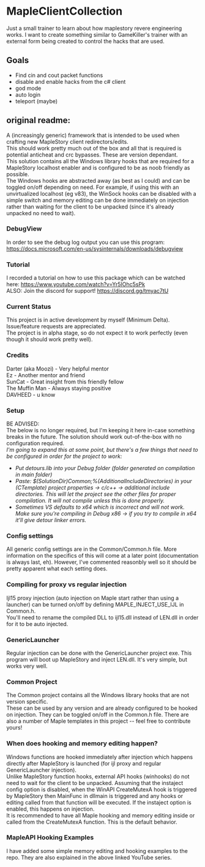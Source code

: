 # MapleClientCollection

Just a small trainer to learn about how maplestory revere engineering works. I want to create something similar to GameKiller's trainer with an external form being created to control the hacks that are used.

## Goals
- Find cin and cout packet functions
- disable and enable hacks from the c# client
- god mode
- auto login
- teleport (maybe)


## original readme: 
A (increasingly generic) framework that is intended to be used when crafting new MapleStory client redirectors/edits.  
This should work pretty much out of the box and all that is required is potential anticheat and crc bypasses. These are version dependant.  
This solution contains all the Windows library hooks that are required for a MapleStory localhost enabler and is configured to be as noob friendly as possible.  
The Windows hooks are abstracted away (as best as I could) and can be toggled on/off depending on need. For example, if using this with an unvirtualized localhost (eg v83), the WinSock hooks can be disabled with a simple switch and memory editing can be done immediately on injection rather than waiting for the client to be unpacked (since it's already unpacked no need to wait).

### DebugView
In order to see the debug log output you can use this program: https://docs.microsoft.com/en-us/sysinternals/downloads/debugview

### Tutorial
I recorded a tutorial on how to use this package which can be watched here: https://www.youtube.com/watch?v=Yr5IOhc5sPk  
ALSO: Join the discord for support! https://discord.gg/tmyac7tU

### Current Status
This project is in active development by myself (Minimum Delta). Issue/feature requests are appreciated.  
The project is in alpha stage, so do not expect it to work perfectly (even though it should work pretty well).  

### Credits
Darter (aka Moozi) 	- Very helpful mentor  
Ez					- Another mentor and friend  
SunCat				- Great insight from this friendly fellow  
The Muffin Man		- Always staying positive  
DAVHEED				- u know 

### Setup
BE ADVISED:  
The below is no longer required, but I'm keeping it here in-case something breaks in the future. The solution should work out-of-the-box with no configuration required.  
_I'm going to expand this at some point, but there's a few things that need to be configured in order for the project to work:_  
* _Put detours.lib into your Debug folder (folder generated on compilation in main folder)_
* _Paste: $(SolutionDir)Common;%(AdditionalIncludeDirectories) in your (CTemplate) project properties -> c/c++ -> additional include directories. This will let the project see the other files for proper compilation. It will not compile unless this is done properly._
* _Sometimes VS defaults to x64 which is incorrect and will not work. Make sure you're compiling in Debug x86 -> if you try to compile in x64 it'll give detour linker errors._

### Config settings
All generic config settings are in the Common/Common.h file. More information on the specifics of this will come at a later point (documentation is always last, eh). However, I've commented reasonbly well so it should be pretty apparent what each setting does.  

### Compiling for proxy vs regular injection
Ijl15 proxy injection (auto injection on Maple start rather than using a launcher) can be turned on/off by defining MAPLE_INJECT_USE_IJL in Common.h.  
You'll need to rename the compiled DLL to ijl15.dll instead of LEN.dll in order for it to be auto injected.

### GenericLauncher
Regular injection can be done with the GenericLauncher project exe. This program will boot up MapleStory and inject LEN.dll. It's very simple, but works very well.

### Common Project
The Common project contains all the Windows library hooks that are not version specific.  
These can be used by any version and are already configured to be hooked on injection. They can be toggled on/off in the Common.h file.
There are also a number of Maple templates in this project -- feel free to contribute yours!

### When does hooking and memory editing happen?
Windows functions are hooked immediately after injection which happens directly after MapleStory is launched (for ijl proxy and regular GenericLauncher injection).  
Unlike MapleStory function hooks, external API hooks (winhooks) do not need to wait for the client to be unpacked. Assuming that the instaject config option is disabled, when the WinAPI CreateMutexA hook is triggered by MapleStory then MainFunc in dllmain is triggered and any hooks or editing called from that function will be executed. If the instaject option is enabled, this happens on injection.  
It is recommended to have all Maple hooking and memory editing inside or called from the CreateMutexA function. This is the default behavior.  

### MapleAPI Hooking Examples
I have added some simple memory editing and hooking examples to the repo. They are also explained in the above linked YouTube series.



